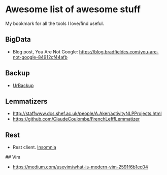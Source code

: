 # Awesome list of awesome stuff

My bookmark for all the tools I love/find useful.

## BigData

- Blog post, You Are Not Google: https://blog.bradfieldcs.com/you-are-not-google-84912cf44afb

## Backup

- [UrBackup](https://www.urbackup.org/)

## Lemmatizers

- http://staffwww.dcs.shef.ac.uk/people/A.Aker/activityNLPProjects.html
- https://github.com/ClaudeCoulombe/FrenchLefffLemmatizer

## Rest

- Rest client. [Insomnia](https://insomnia.rest/)

## Vim

- https://medium.com/usevim/what-is-modern-vim-2591f6b1ec04

